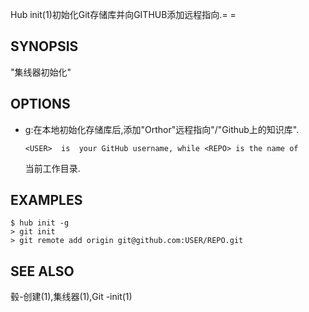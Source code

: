 
Hub init(1)初始化Git存储库并向GITHUB添加远程指向.= =

## SYNOPSIS

"集线器初始化"

## OPTIONS

-   g:在本地初始化存储库后,添加"Orthor"远程指向"<USER>/<REPO>"Github上的知识库".

    ```
    <USER>  is	your GitHub username, while <REPO> is the name of
    ```

    当前工作目录.

## EXAMPLES

```
$ hub init ‐g
> git init
> git remote add origin git@github.com:USER/REPO.git
```

## SEE ALSO

毂-创建(1),集线器(1),Git -init(1)
